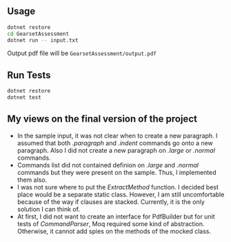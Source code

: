## Usage

```bash
dotnet restore
cd GearsetAssessment
dotnet run -- input.txt
```

Output pdf file will be `GearsetAssessment/output.pdf`

## Run Tests

```bash
dotnet restore
dotnet test
```

## My views on the final version of the project

- In the sample input, it was not clear when to create a new paragraph. I assumed that both _.paragraph_ and _.indent_ commands go onto a new paragraph. Also I did not create a new paragraph on *.large* or *.normal* commands.
- Commands list did not contained definion on *.large* and *.normal* commands but they were present on the sample. Thus, I implemented them also. 
- I was not sure where to put the _ExtractMethod_ function. I decided best place would be a separate static class. However, I am still uncomfortable because of the way if clauses are stacked. Currently, it is the only solution I can think of.
- At first, I did not want to create an interface for PdfBuilder but for unit tests of _CommandParser_, Moq required some kind of abstraction. Otherwise, it cannot add spies on the methods of the mocked class.
